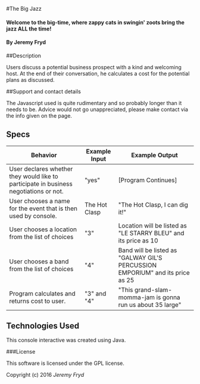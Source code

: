 #The Big Jazz

#### Welcome to the big-time, where zappy cats in swingin' zoots bring the jazz ALL the time!

#### By Jeremy Fryd

##Description

Users discuss a potential business prospect with a kind and welcoming host. At the end of their conversation, he calculates a cost for the potential plans as discussed.

##Support and contact details

The Javascript used is quite rudimentary and so probably longer than it needs to be. Advice would not go unappreciated, please make contact via the info given on the page.

## Specs


|Behavior| Example Input| Example Output|
|---|---|---|
|User declares whether they would like to participate in business negotiations or not. | "yes" | [Program Continues] |
|User chooses a name for the event that is then used by console. | The Hot Clasp | "The Hot Clasp, I can dig it!" |
|User chooses a location from the list of choices | "3" | Location will be listed as "LE STARRY BLEU" and its price as 10 |
|User chooses a band from the list of choices | "4" | Band will be listed as "GALWAY GIL'S PERCUSSION EMPORIUM" and its price as 25 |
|Program calculates and returns cost to user. | "3" and "4" | "This grand-slam-momma-jam is gonna run us about 35 large"|

## Technologies Used

This console interactive was created using Java.

###License

This software is licensed under the GPL license.

Copyright (c) 2016 _Jeremy Fryd_
